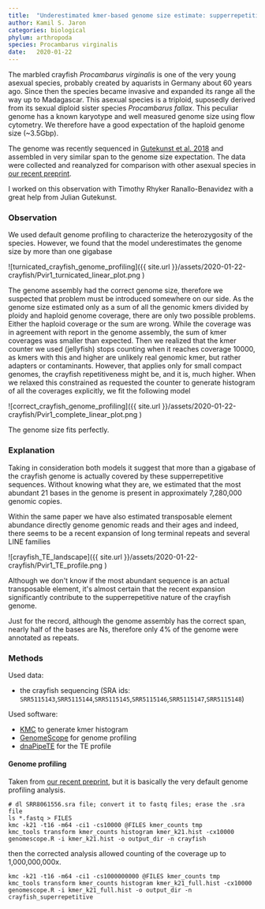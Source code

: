 ```yaml
---
title:  "Underestimated kmer-based genome size estimate: supperrepetitive sequences"
author: Kamil S. Jaron
categories: biological
phylum: arthropoda
species: Procambarus virginalis
date:   2020-01-22
---
```


The marbled crayfish _Procambarus virginalis_ is one of the very young asexual species, probably created by aquarists in Germany about 60 years ago. Since then the species became invasive and expanded its range all the way up to Madagascar. This asexual species is a triploid, suposedly derived from its sexual diploid sister species _Procambarus fallax_. This peculiar genome has a known karyotype and well measured genome size using flow cytometry. We therefore have a good expectation of the haploid genome size (~3.5Gbp).

The genome was recently sequenced in [Gutekunst et al. 2018](http://dx.doi.org/10.1038/s41559-018-0467-9) and assembled in very similar span to the genome size expectation. The data were collected and reanalyzed for comparison with other asexual species in [our recent preprint](https://www.biorxiv.org/content/10.1101/497495v2).

I worked on this observation with Timothy Rhyker Ranallo-Benavidez with a great help from Julian Gutekunst.

### Observation

We used default genome profiling to characterize the heterozygosity of the species. However, we found that the model underestimates the genome size by more than one gigabase

![turnicated_crayfish_genome_profiling]({{ site.url }}/assets/2020-01-22-crayfish/Pvir1_turnicated_linear_plot.png )

The genome assembly had the correct genome size, therefore we suspected that problem must be introduced somewhere on our side. As the genome size estimated only as a sum of all the genomic kmers divided by ploidy and haploid genome coverage, there are only two possible problems. Either the haploid coverage or the sum are wrong. While the coverage was in agreement with report in the genome assembly, the sum of kmer coverages was smaller than expected. Then we realized that the kmer counter we used (jellyfish) stops counting when it reaches coverage 10000, as kmers with this and higher are unlikely real genomic kmer, but rather adapters or contaminants. However, that applies only for small compact genomes, the crayfish repetitiveness might be, and it is, much higher. When we relaxed this constrained as requested the counter to generate histogram of all the coverages explicitly, we fit the following model

![correct_crayfish_genome_profiling]({{ site.url }}/assets/2020-01-22-crayfish/Pvir1_complete_linear_plot.png )

The genome size fits perfectly.

### Explanation

Taking in consideration both models it suggest that more than a gigabase of the crayfish genome is actually covered by these supperrepetitive sequences. Without knowing what they are, we estimated that the most abundant 21 bases in the genome is present in approximately 7,280,000 genomic copies.

Within the same paper we have also estimated transposable element abundance directly genome genomic reads and their ages and indeed, there seems to be a recent expansion of long terminal repeats and several LINE families

![crayfish_TE_landscape]({{ site.url }}/assets/2020-01-22-crayfish/Pvir1_TE_profile.png )

Although we don't know if the most abundant sequence is an actual transposable element, it's almost certain that the recent expansion significantly contribute to the supperrepetitive nature of the crayfish genome.

Just for the record, although the genome assembly has the correct span, nearly half of the bases are Ns, therefore only 4% of the genome were annotated as repeats.

### Methods

Used data:
 - the crayfish sequencing (SRA ids: `SRR5115143`,`SRR5115144`,`SRR5115145`,`SRR5115146`,`SRR5115147`,`SRR5115148`)

Used software:
 - [KMC](https://github.com/refresh-bio/KMC) to generate kmer histogram
 - [GenomeScope](https://github.com/tbenavi1/genomescope) for genome profiling
 - [dnaPipeTE](https://github.com/clemgoub/dnaPipeTE) for the TE profile

#### Genome profiling

Taken from [our recent preprint](https://www.biorxiv.org/content/10.1101/497495v2), but it is basically the very default genome profiling analysis.

```
# dl SRR8061556.sra file; convert it to fastq files; erase the .sra file
ls *.fastq > FILES
kmc -k21 -t16 -m64 -ci1 -cs10000 @FILES kmer_counts tmp
kmc_tools transform kmer_counts histogram kmer_k21.hist -cx10000
genomescope.R -i kmer_k21.hist -o output_dir -n crayfish
```

then the corrected analysis allowed counting of the coverage up to 1,000,000,000x.

```
kmc -k21 -t16 -m64 -ci1 -cs1000000000 @FILES kmer_counts tmp
kmc_tools transform kmer_counts histogram kmer_k21_full.hist -cx10000
genomescope.R -i kmer_k21_full.hist -o output_dir -n crayfish_superrepetitive
```